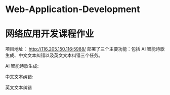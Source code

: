 # Web-Application-Development
# 网络应用开发课程作业
项目地址： http://116.205.150.116:5988/
部署了三个主要功能：包括 AI 智能诗歌生成、中文文本纠错以及英文文本纠错三个任务。

AI 智能诗歌生成:

中文文本纠错:

英文文本纠错

